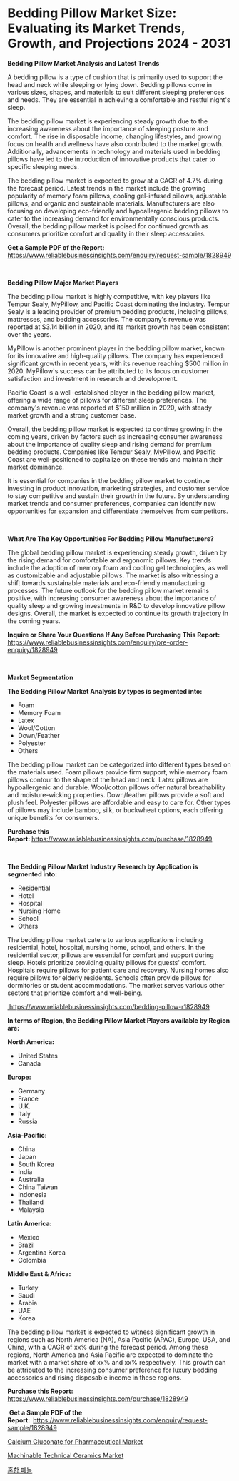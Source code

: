 <p><h1>Bedding Pillow Market Size: Evaluating its Market Trends, Growth, and Projections 2024 - 2031</h1></p><p><strong>Bedding Pillow Market Analysis and Latest Trends</strong></p>
<p><p>A bedding pillow is a type of cushion that is primarily used to support the head and neck while sleeping or lying down. Bedding pillows come in various sizes, shapes, and materials to suit different sleeping preferences and needs. They are essential in achieving a comfortable and restful night's sleep.</p><p>The bedding pillow market is experiencing steady growth due to the increasing awareness about the importance of sleeping posture and comfort. The rise in disposable income, changing lifestyles, and growing focus on health and wellness have also contributed to the market growth. Additionally, advancements in technology and materials used in bedding pillows have led to the introduction of innovative products that cater to specific sleeping needs.</p><p>The bedding pillow market is expected to grow at a CAGR of 4.7% during the forecast period. Latest trends in the market include the growing popularity of memory foam pillows, cooling gel-infused pillows, adjustable pillows, and organic and sustainable materials. Manufacturers are also focusing on developing eco-friendly and hypoallergenic bedding pillows to cater to the increasing demand for environmentally conscious products. Overall, the bedding pillow market is poised for continued growth as consumers prioritize comfort and quality in their sleep accessories.</p></p>
<p><strong>Get a Sample PDF of the Report:&nbsp;</strong> <a href="https://www.reliablebusinessinsights.com/enquiry/request-sample/1828949">https://www.reliablebusinessinsights.com/enquiry/request-sample/1828949</a></p>
<p>&nbsp;</p>
<p><strong>Bedding Pillow Major Market Players</strong></p>
<p><p>The bedding pillow market is highly competitive, with key players like Tempur Sealy, MyPillow, and Pacific Coast dominating the industry. Tempur Sealy is a leading provider of premium bedding products, including pillows, mattresses, and bedding accessories. The company's revenue was reported at $3.14 billion in 2020, and its market growth has been consistent over the years.</p><p>MyPillow is another prominent player in the bedding pillow market, known for its innovative and high-quality pillows. The company has experienced significant growth in recent years, with its revenue reaching $500 million in 2020. MyPillow's success can be attributed to its focus on customer satisfaction and investment in research and development.</p><p>Pacific Coast is a well-established player in the bedding pillow market, offering a wide range of pillows for different sleep preferences. The company's revenue was reported at $150 million in 2020, with steady market growth and a strong customer base.</p><p>Overall, the bedding pillow market is expected to continue growing in the coming years, driven by factors such as increasing consumer awareness about the importance of quality sleep and rising demand for premium bedding products. Companies like Tempur Sealy, MyPillow, and Pacific Coast are well-positioned to capitalize on these trends and maintain their market dominance.</p><p>It is essential for companies in the bedding pillow market to continue investing in product innovation, marketing strategies, and customer service to stay competitive and sustain their growth in the future. By understanding market trends and consumer preferences, companies can identify new opportunities for expansion and differentiate themselves from competitors.</p></p>
<p>&nbsp;</p>
<p><strong>What Are The Key Opportunities For Bedding Pillow Manufacturers?</strong></p>
<p><p>The global bedding pillow market is experiencing steady growth, driven by the rising demand for comfortable and ergonomic pillows. Key trends include the adoption of memory foam and cooling gel technologies, as well as customizable and adjustable pillows. The market is also witnessing a shift towards sustainable materials and eco-friendly manufacturing processes. The future outlook for the bedding pillow market remains positive, with increasing consumer awareness about the importance of quality sleep and growing investments in R&D to develop innovative pillow designs. Overall, the market is expected to continue its growth trajectory in the coming years.</p></p>
<p><strong>Inquire or Share Your Questions If Any Before Purchasing This Report:</strong> <a href="https://www.reliablebusinessinsights.com/enquiry/pre-order-enquiry/1828949">https://www.reliablebusinessinsights.com/enquiry/pre-order-enquiry/1828949</a></p>
<p>&nbsp;</p>
<p><strong>Market Segmentation</strong></p>
<p><strong>The Bedding Pillow Market Analysis by types is segmented into:</strong></p>
<p><ul><li>Foam</li><li>Memory Foam</li><li>Latex</li><li>Wool/Cotton</li><li>Down/Feather</li><li>Polyester</li><li>Others</li></ul></p>
<p><p>The bedding pillow market can be categorized into different types based on the materials used. Foam pillows provide firm support, while memory foam pillows contour to the shape of the head and neck. Latex pillows are hypoallergenic and durable. Wool/cotton pillows offer natural breathability and moisture-wicking properties. Down/feather pillows provide a soft and plush feel. Polyester pillows are affordable and easy to care for. Other types of pillows may include bamboo, silk, or buckwheat options, each offering unique benefits for consumers.</p></p>
<p><strong>Purchase this Report:&nbsp;</strong><a href="https://www.reliablebusinessinsights.com/purchase/1828949">https://www.reliablebusinessinsights.com/purchase/1828949</a></p>
<p>&nbsp;</p>
<p><strong>The Bedding Pillow Market Industry Research by Application is segmented into:</strong></p>
<p><ul><li>Residential</li><li>Hotel</li><li>Hospital</li><li>Nursing Home</li><li>School</li><li>Others</li></ul></p>
<p><p>The bedding pillow market caters to various applications including residential, hotel, hospital, nursing home, school, and others. In the residential sector, pillows are essential for comfort and support during sleep. Hotels prioritize providing quality pillows for guests' comfort. Hospitals require pillows for patient care and recovery. Nursing homes also require pillows for elderly residents. Schools often provide pillows for dormitories or student accommodations. The market serves various other sectors that prioritize comfort and well-being.</p></p>
<p><a href="https://www.reliablebusinessinsights.com/bedding-pillow-r1828949">&nbsp;https://www.reliablebusinessinsights.com/bedding-pillow-r1828949</a></p>
<p><strong>In terms of Region, the Bedding Pillow Market Players available by Region are:</strong></p>
<p>
    <p> <strong> North America: </strong>
        <ul>
            <li>United States</li>
            <li>Canada</li>
        </ul>
        </p> 
    <p> <strong> Europe: </strong>
        <ul>
            <li>Germany</li>
            <li>France</li>
            <li>U.K.</li>
            <li>Italy</li>
            <li>Russia</li>
        </ul>
        </p> 
    <p> <strong> Asia-Pacific: </strong>
        <ul>
            <li>China</li>
            <li>Japan</li>
            <li>South Korea</li>
            <li>India</li>
            <li>Australia</li>
            <li>China Taiwan</li>
            <li>Indonesia</li>
            <li>Thailand</li>
            <li>Malaysia</li>
        </ul>
        </p> 
    <p> <strong> Latin America: </strong>
        <ul>
            <li>Mexico</li>
            <li>Brazil</li>
            <li>Argentina Korea</li>
            <li>Colombia</li>
        </ul>
        </p> 
    <p> <strong> Middle East & Africa: </strong>
        <ul>
            <li>Turkey</li>
            <li>Saudi</li>
            <li>Arabia</li>
            <li>UAE</li>
            <li>Korea</li>
        </ul>
    </p>
    </p>
<p><p>The bedding pillow market is expected to witness significant growth in regions such as North America (NA), Asia Pacific (APAC), Europe, USA, and China, with a CAGR of xx% during the forecast period. Among these regions, North America and Asia Pacific are expected to dominate the market with a market share of xx% and xx% respectively. This growth can be attributed to the increasing consumer preference for luxury bedding accessories and rising disposable income in these regions.</p></p>
<p><strong>Purchase this Report: </strong><a href="https://www.reliablebusinessinsights.com/purchase/1828949">https://www.reliablebusinessinsights.com/purchase/1828949</a></p>
<p>&nbsp;<strong>Get a Sample PDF of the Report:&nbsp;&nbsp;</strong><a href="https://www.reliablebusinessinsights.com/enquiry/request-sample/1828949">https://www.reliablebusinessinsights.com/enquiry/request-sample/1828949</a></p>
<p><strong></strong></p>
<p><p><a href="https://github.com/LitzyGulgowski2023/Market-Research-Report-List-1/blob/main/calcium-gluconate-for-pharmaceutical-market.md">Calcium Gluconate for Pharmaceutical Market</a></p><p><a href="https://github.com/Sinjinluong3e0awx2m195k76/Market-Research-Report-List-3/blob/main/machinable-technical-ceramics-market.md">Machinable Technical Ceramics Market</a></p><p><a href="https://github.com/vsckjg50460/Market-Research-Report-List-2/blob/main/8116843147016.md">혼합 페놀</a></p></p>